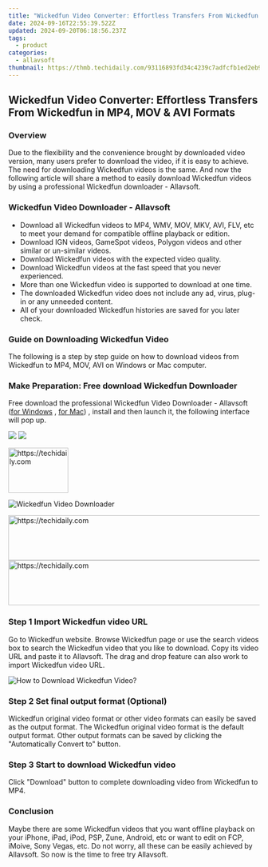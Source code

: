 ```yaml
---
title: "Wickedfun Video Converter: Effortless Transfers From Wickedfun in MP4, MOV & AVI Formats"
date: 2024-09-16T22:55:39.522Z
updated: 2024-09-20T06:18:56.237Z
tags:
  - product
categories:
  - allavsoft
thumbnail: https://thmb.techidaily.com/93116893fd34c4239c7adfcfb1ed2eb9afdd0b3ec4eb0ecc53392c491facd138.png
---
```


## Wickedfun Video Converter: Effortless Transfers From Wickedfun in MP4, MOV & AVI Formats

### Overview

Due to the flexibility and the convenience brought by downloaded video version, many users prefer to download the video, if it is easy to achieve. The need for downloading Wickedfun videos is the same. And now the following article will share a method to easily download Wickedfun videos by using a professional Wickedfun downloader - Allavsoft.

### Wickedfun Video Downloader - Allavsoft

* Download all Wickedfun videos to MP4, WMV, MOV, MKV, AVI, FLV, etc to meet your demand for compatible offline playback or edition.
* Download IGN videos, GameSpot videos, Polygon videos and other similar or un-similar videos.
* Download Wickedfun videos with the expected video quality.
* Download Wickedfun videos at the fast speed that you never experienced.
* More than one Wickedfun video is supported to download at one time.
* The downloaded Wickedfun video does not include any ad, virus, plug-in or any unneeded content.
* All of your downloaded Wickedfun histories are saved for you later check.

### Guide on Downloading Wickedfun Video

The following is a step by step guide on how to download videos from Wickedfun to MP4, MOV, AVI on Windows or Mac computer.

### Make Preparation: Free download Wickedfun Downloader

Free download the professional Wickedfun Video Downloader - Allavsoft ([for Windows](https://tools.techidaily.com/allavsoft/products/) , [for Mac](https://tools.techidaily.com/allavsoft/products/)) , install and then launch it, the following interface will pop up.

[![](https://www.allavsoft.com/how-to/../images/how-to/free-download-win.jpg)](https://tools.techidaily.com/allavsoft/products/) [![](https://www.allavsoft.com/how-to/../images/how-to/free-download-mac.jpg)](https://tools.techidaily.com/allavsoft/products/)

<!-- affiliate ads begin -->
<a href="https://bluettifr.pxf.io/c/5597632/2145079/17095" target="_top" id="2145079">
  <img src="//a.impactradius-go.com/display-ad/17095-2145079" border="0" alt="https://techidaily.com" width="120" height="90"/>
</a>
<img height="0" width="0" src="https://bluettifr.pxf.io/i/5597632/2145079/17095" style="position:absolute;visibility:hidden;" border="0" />
<!-- affiliate ads end -->

![Wickedfun Video Downloader](https://www.allavsoft.com/how-to/../images/allavsoft/screen-shot-600.jpg)

<!-- affiliate ads begin -->
<a href="https://appsumo.8odi.net/c/5597632/2111995/7443" target="_top" id="2111995">
  <img src="//a.impactradius-go.com/display-ad/7443-2111995" border="0" alt="https://techidaily.com" width="728" height="90"/>
</a>
<img height="0" width="0" src="https://appsumo.8odi.net/i/5597632/2111995/7443" style="position:absolute;visibility:hidden;" border="0" />
<!-- affiliate ads end -->

<!-- affiliate ads begin -->
<a href="https://appsumo.8odi.net/c/5597632/2075475/7443" target="_top" id="2075475">
  <img src="//a.impactradius-go.com/display-ad/7443-2075475" border="0" alt="https://techidaily.com" width="728" height="90"/>
</a>
<img height="0" width="0" src="https://appsumo.8odi.net/i/5597632/2075475/7443" style="position:absolute;visibility:hidden;" border="0" />
<!-- affiliate ads end -->

### Step 1 Import Wickedfun video URL

Go to Wickedfun website. Browse Wickedfun page or use the search videos box to search the Wickedfun video that you like to download. Copy its video URL and paste it to Allavsoft. The drag and drop feature can also work to import Wickedfun video URL.

![How to Download Wickedfun Video?](https://www.allavsoft.com/how-to/../images/how-to/download-rtmp-video/download-rtmp-video.jpg)

### Step 2 Set final output format (Optional)

Wickedfun original video format or other video formats can easily be saved as the output format. The Wickedfun original video format is the default output format. Other output formats can be saved by clicking the "Automatically Convert to" button.

### Step 3 Start to download Wickedfun video

Click "Download" button to complete downloading video from Wickedfun to MP4.

### Conclusion

Maybe there are some Wickedfun videos that you want offline playback on your iPhone, iPad, iPod, PSP, Zune, Android, etc or want to edit on FCP, iMoive, Sony Vegas, etc. Do not worry, all these can be easily achieved by Allavsoft. So now is the time to free try Allavsoft.

<ins class="adsbygoogle"
     style="display:block"
     data-ad-format="autorelaxed"
     data-ad-client="ca-pub-7571918770474297"
     data-ad-slot="1223367746"></ins>

<ins class="adsbygoogle"
     style="display:block"
     data-ad-client="ca-pub-7571918770474297"
     data-ad-slot="8358498916"
     data-ad-format="auto"
     data-full-width-responsive="true"></ins>

